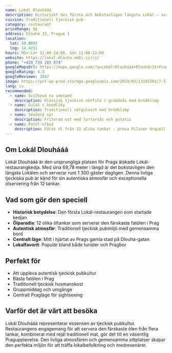 ```yaml
---
name: Lokál Dlouhááá
description: Historiskt den första och bokstavligen längsta Lokál – serverar traditionell tjeckisk pubmat från 12 öltankar
cuisine: Traditionell tjeckisk pub
category: restaurant
priceRange: $$
address: Dlouhá 33, Prague 1
location:
  lat: 50.0892
  lng: 14.4251
hours: Mån-Lör 11:00-24:00, Sön 11:00-22:00
website: https://lokal-dlouha.ambi.cz/cz/
phone: "+420 734 283 874"
googleMapsUrl: https://maps.google.com/?q=Lokál+Dlouhááá+Dlouhá+33+Prague
googleRating: 4.3
googleReviews: 2847
image: https://pct-wp-prod.storage.googleapis.com/2024/03/13101503/7-5.jpg
lang: sv
recommended:
  - name: Svíčková na smetaně
    description: Klassisk tjeckisk nötfilé i gräddsås med brödklimp
  - name: Guláš s knedlíky
    description: Traditionell nötgulasch med brödklimp
  - name: Smažený sýr
    description: Friterad ost med tartarsås och potatis
  - name: Fatöl-utbud
    description: Färsk öl från 12 olika tankar - prova Pilsner Urquell
---
```


## Om Lokál Dlouhááá

Lokál Dlouhááá är den ursprungliga platsen för Prags älskade Lokál-restaurangkedja. Med sina 69,78 meter i längd är det bokstavligen den längsta Lokálen och serverar runt 1 300 gäster dagligen. Denna livliga tjeckiska pub är känd för sin autentiska atmosfär och exceptionella ölservering från 12 tankar.

## Vad som gör den speciell

- **Historisk betydelse**: Den första Lokál-restaurangen som startade kedjan
- **Ölparadis**: 12 olika öltankar som serverar den färskaste fatölen i Prag
- **Autentisk atmosfär**: Traditionell tjeckisk pubmiljö med gemensamma bord
- **Centralt läge**: Mitt i hjärtat av Prags gamla stad på Dlouhá-gatan
- **Lokalfavorit**: Populär bland både turister och Pragbor

## Perfekt för

- Att uppleva autentisk tjeckisk pubkultur
- Bästa fatölen i Prag
- Traditionell tjeckisk husmanskost
- Gruppmiddag och umgänge
- Centralt Pragläge för sightseeing

## Varför det är värt att besöka

Lokál Dlouhááá representerar essensen av tjeckisk pubkultur. Restaurangens engagemang för att servera den färskaste ölen från flera tankar, kombinerat med rejäl traditionell mat, gör det till en väsentlig Pragupplevelse. Den livliga atmosfären och gemensamma sittplatser skapar den perfekta miljön för att träffa lokalbefolkning och medresenärer.